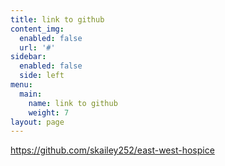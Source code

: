 ```yaml
---
title: link to github
content_img:
  enabled: false
  url: '#'
sidebar:
  enabled: false
  side: left
menu:
  main:
    name: link to github
    weight: 7
layout: page
---
```

https://github.com/skailey252/east-west-hospice
